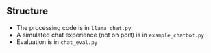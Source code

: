## Structure
- The processing code is in ```llama_chat.py```.
- A simulated chat experience (not on port) is in ```example_chatbot.py```
- Evaluation is in ```chat_eval.py```
